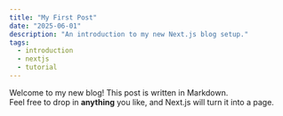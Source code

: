 ```yaml
---
title: "My First Post"
date: "2025-06-01"
description: "An introduction to my new Next.js blog setup."
tags:
  - introduction
  - nextjs
  - tutorial
---
```


Welcome to my new blog! This post is written in Markdown.  
Feel free to drop in **anything** you like, and Next.js will turn it into a page.